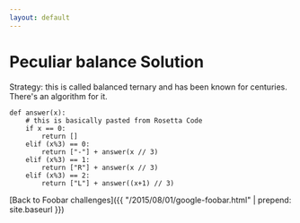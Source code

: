 ```yaml
---
layout: default
---
```

# Peculiar balance Solution

Strategy: this is called balanced ternary and has been known for
centuries.  There's an algorithm for it.


    def answer(x):
        # this is basically pasted from Rosetta Code
        if x == 0:
            return []
        elif (x%3) == 0:
            return ["-"] + answer(x // 3)
        elif (x%3) == 1:
            return ["R"] + answer(x // 3)
        elif (x%3) == 2:
            return ["L"] + answer((x+1) // 3)



[Back to Foobar challenges]({{ "/2015/08/01/google-foobar.html" | prepend: site.baseurl }})

